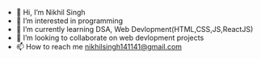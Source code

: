 - 👋 Hi, I’m Nikhil Singh
- 👀 I’m interested in programming 
- 🌱 I’m currently learning DSA, Web Devlopment(HTML,CSS,JS,ReactJS)
- 💞️ I’m looking to collaborate on web devlopment projects
- 📫 How to reach me nikhilsingh141141@gmail.com

<!---
nikhiil5/nikhiil5 is a ✨ special ✨ repository because its `README.md` (this file) appears on your GitHub profile.
You can click the Preview link to take a look at your changes.
--->
